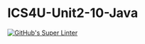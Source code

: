 # ICS4U-Unit2-10-Java
[![GitHub's Super Linter](https://github.com/cameron-teed/ICS4U-Unit2-10-Java/workflows/GitHub's%20Super%20Linter/badge.svg)](https://github.com/cameron-teed/ICS4U-Unit2-10-Java/actions)
